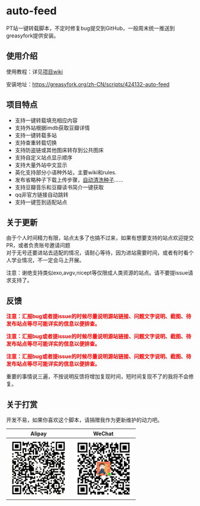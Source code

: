 # auto-feed
PT站一键转载脚本，不定时修复bug提交到GitHub，一般周末统一推送到greasyfork提供安装。

## 使用介绍
使用教程：详见[项目wiki](https://github.com/tomorrow505/auto_feed_js/wiki)

安装地址：https://greasyfork.org/zh-CN/scripts/424132-auto-feed

## 项目特点
+ 支持一键转载填充相应内容
+ 支持外站根据imdb获取豆瓣详情
+ 支持一键转载多站
+ 支持查重转载切换
+ 支持防盗链或其他图床转存到公共图床
+ 支持自定义站点显示顺序
+ 支持大量外站中文显示
+ 英化支持部分小语种外站，主要wiki和rules.
+ 发布省略种子下载上传步骤，[自动清洗种子](https://github.com/tomorrow505/auto_feed_js/wiki/%E6%B8%85%E6%B4%97%E7%A7%8D%E5%AD%90-%E8%87%AA%E5%8A%A8%E4%B8%8B%E8%BD%BD%E5%8F%91%E5%B8%83%E7%9A%84%E7%A7%8D%E5%AD%90)……
+ 支持豆瓣音乐和豆瓣读书简介一键获取
+ qq非官方链接自动跳转
+ 支持一键签到适配站点

## 关于更新

由于个人时间精力有限，站点太多了也搞不过来，如果有想要支持的站点欢迎提交PR，或者负责账号邀请问题<br>
对于无号还要进站去适配的情况，请耐心等待，因为进站需要时间，或者有时看个人学业情况，不一定会马上开展。

注意：谢绝支持类似exo,avgv,nicept等仅限成人类资源的站点。请不要提issue请求支持了。

## 反馈

<font color="red"><b>注意：汇报bug或者提issue的时候尽量说明源站链接、问题文字说明、截图、待发布站点等尽可能详实的信息以便排查。</b></font>

<font color="red"><b>注意：汇报bug或者提issue的时候尽量说明源站链接、问题文字说明、截图、待发布站点等尽可能详实的信息以便排查。</b></font>

<font color="red"><b>注意：汇报bug或者提issue的时候尽量说明源站链接、问题文字说明、截图、待发布站点等尽可能详实的信息以便排查。</b></font>

重要的事情说三遍，不按说明反馈将增加复现时间，短时间复现不了的我将不会修复。

## 关于打赏


开发不易，如果你喜欢这个脚本，请捐赠我作为更新维护的动力吧。

|                   Alipay                    |                     WeChat                     |
| :-----------------------------------------: | :--------------------------------------------: |
| <img src="https://github.com/tomorrow505/tomorrow505.github.io/blob/master/img/ali_pay.png" width = "160" height = "160" alt="支付宝" align=center /> | <img src="https://github.com/tomorrow505/tomorrow505.github.io/blob/master/img/wechat_pay.png" width = "160" height = "160" alt="微信" align=center /> |

 

